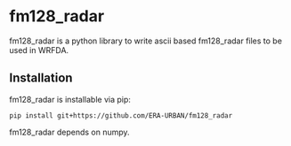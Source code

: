 # fm128_radar

fm128_radar is a python library to write ascii based fm128_radar files to be used in WRFDA.

## Installation

fm128_radar is installable via pip:
```
pip install git+https://github.com/ERA-URBAN/fm128_radar
```
fm128_radar depends on numpy.

